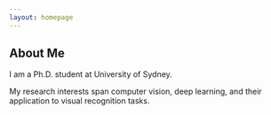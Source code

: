 ```yaml
---
layout: homepage
---
```


## About Me

I am a Ph.D. student at University of Sydney.

My research interests span computer vision, deep learning, and their application to visual recognition tasks.
